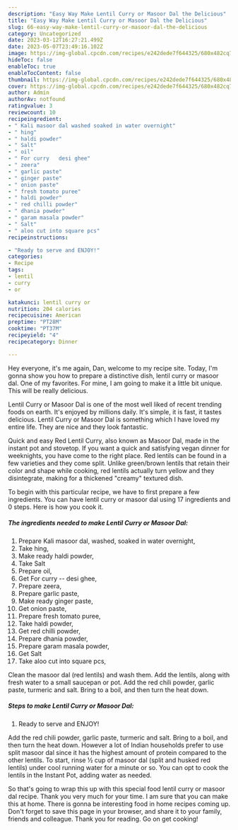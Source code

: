 ```yaml
---
description: "Easy Way Make Lentil Curry or Masoor Dal the Delicious"
title: "Easy Way Make Lentil Curry or Masoor Dal the Delicious"
slug: 66-easy-way-make-lentil-curry-or-masoor-dal-the-delicious
category: Uncategorized
date: 2023-03-12T16:27:21.499Z
date: 2023-05-07T23:49:16.102Z
image: https://img-global.cpcdn.com/recipes/e242dede7f644325/680x482cq70/lentil-curry-or-masoor-dal-recipe-main-photo.jpg
hideToc: false
enableToc: true
enableTocContent: false
thumbnail: https://img-global.cpcdn.com/recipes/e242dede7f644325/680x482cq70/lentil-curry-or-masoor-dal-recipe-main-photo.jpg
cover: https://img-global.cpcdn.com/recipes/e242dede7f644325/680x482cq70/lentil-curry-or-masoor-dal-recipe-main-photo.jpg
author: Admin
authorAv: notfound
ratingvalue: 3
reviewcount: 10
recipeingredient:
- " Kali masoor dal washed soaked in water overnight"
- " hing"
- " haldi powder"
- " Salt"
- " oil"
- " For curry   desi ghee"
- " zeera"
- " garlic paste"
- " ginger paste"
- " onion paste"
- " fresh tomato puree"
- " haldi powder"
- " red chilli powder"
- " dhania powder"
- " garam masala powder"
- " Salt"
- " aloo cut into square pcs"
recipeinstructions:

- "Ready to serve and ENJOY!"
categories:
- Recipe
tags:
- lentil
- curry
- or

katakunci: lentil curry or 
nutrition: 204 calories
recipecuisine: American
preptime: "PT28M"
cooktime: "PT37M"
recipeyield: "4"
recipecategory: Dinner

---
```



Hey everyone, it's me again, Dan, welcome to my recipe site. Today, I'm gonna show you how to prepare a distinctive dish, lentil curry or masoor dal. One of my favorites. For mine, I am going to make it a little bit unique. This will be really delicious.

Lentil Curry or Masoor Dal is one of the most well liked of recent trending foods on earth. It's enjoyed by millions daily. It's simple, it is fast, it tastes delicious. Lentil Curry or Masoor Dal is something which I have loved my entire life. They are nice and they look fantastic.

Quick and easy Red Lentil Curry, also known as Masoor Dal, made in the instant pot and stovetop. If you want a quick and satisfying vegan dinner for weeknights, you have come to the right place. Red lentils can be found in a few varieties and they come split. Unlike green/brown lentils that retain their color and shape while cooking, red lentils actually turn yellow and they disintegrate, making for a thickened &#34;creamy&#34; textured dish.


To begin with this particular recipe, we have to first prepare a few ingredients. You can have lentil curry or masoor dal using 17 ingredients and 0 steps. Here is how you cook it.

<!--inarticleads1-->

##### The ingredients needed to make Lentil Curry or Masoor Dal:

1. Prepare  Kali masoor dal, washed, soaked in water overnight,
1. Take  hing,
1. Make ready  haldi powder,
1. Take  Salt
1. Prepare  oil,
1. Get  For curry --  desi ghee,
1. Prepare  zeera,
1. Prepare  garlic paste,
1. Make ready  ginger paste,
1. Get  onion paste,
1. Prepare  fresh tomato puree,
1. Take  haldi powder,
1. Get  red chilli powder,
1. Prepare  dhania powder,
1. Prepare  garam masala powder,
1. Get  Salt
1. Take  aloo cut into square pcs,


Clean the masoor dal (red lentils) and wash them. Add the lentils, along with fresh water to a small saucepan or pot. Add the red chili powder, garlic paste, turmeric and salt. Bring to a boil, and then turn the heat down. 

<!--inarticleads2-->

##### Steps to make Lentil Curry or Masoor Dal:


1. Ready to serve and ENJOY!

Add the red chili powder, garlic paste, turmeric and salt. Bring to a boil, and then turn the heat down. However a lot of Indian households prefer to use split masoor dal since it has the highest amount of protein compared to the other lentils. To start, rinse ½ cup of masoor dal (split and husked red lentils) under cool running water for a minute or so. You can opt to cook the lentils in the Instant Pot, adding water as needed. 

So that's going to wrap this up with this special food lentil curry or masoor dal recipe. Thank you very much for your time. I am sure that you can make this at home. There is gonna be interesting food in home recipes coming up. Don't forget to save this page in your browser, and share it to your family, friends and colleague. Thank you for reading. Go on get cooking!
